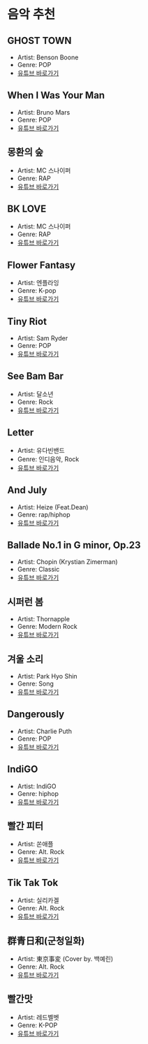# 음악 추천

## GHOST TOWN
- Artist: Benson Boone
- Genre: POP
- [유튜브 바로가기](https://www.youtube.com/watch?v=prYbXj3zPfs)

## When I Was Your Man
- Artist: Bruno Mars
- Genre: POP
- [유튜브 바로가기](https://www.youtube.com/watch?v=ekzHIouo8Q4)

## 몽환의 숲
- Artist: MC 스나이퍼
- Genre: RAP
- [유튜브 바로가기](https://www.youtube.com/watch?v=2uyHtg56yTY)

## BK LOVE
- Artist: MC 스나이퍼
- Genre: RAP
- [유튜브 바로가기](https://www.youtube.com/watch?v=Q8gyOnaxzHU)

## Flower Fantasy
- Artist: 엔플라잉
- Genre: K-pop
- [유튜브 바로가기](https://www.youtube.com/watch?v=jYHB-ak6d94)

## Tiny Riot
- Artist: Sam Ryder
- Genre: POP
- [유튜브 바로가기](https://www.youtube.com/watch?v=AX7BcBD8-BA)

## See Bam Bar
- Artist: 달소년
- Genre: Rock
- [유튜브 바로가기](https://www.youtube.com/watch?v=F1E31g63AIw&pp=ygUJ7JSo67Ck67CU)

## Letter
- Artist: 유다빈밴드
- Genre: 인디음악, Rock
- [유튜브 바로가기](https://www.youtube.com/watch?v=-dxS4aYJi00)

## And July
- Artist: Heize (Feat.Dean)
- Genre: rap/hiphop
- [유튜브 바로가기](https://youtu.be/rCeM57e2BfU?si=VVdzDjvQOZ_iEG-K)

## Ballade No.1 in G minor, Op.23
- Artist: Chopin (Krystian Zimerman)
- Genre: Classic
- [유튜브 바로가기](https://www.youtube.com/watch?v=BSFNl4roGlI)

## 시퍼런 봄
- Artist: Thornapple
- Genre: Modern Rock
- [유튜브 바로가기](https://www.youtube.com/watch?v=Hnzp8IcHOvk)

## 겨울 소리
- Artist: Park Hyo Shin
- Genre: Song
- [유튜브 바로가기](https://www.youtube.com/watch?v=C4OBdfXMI6s)

## Dangerously
- Artist: Charlie Puth
- Genre: POP
- [유튜브 바로가기](https://www.youtube.com/watch?v=TBXQu8ORnBQ)

## IndiGO
- Artist: IndiGO
- Genre: hiphop
- [유튜브 바로가기](https://www.youtube.com/watch?v=jd2DxTR0znU)

## 빨간 피터
- Artist: 쏜애플
- Genre: Alt. Rock
- [유튜브 바로가기](https://www.youtube.com/watch?v=W6AZscGtRqI)

## Tik Tak Tok
- Artist: 실리카겔
- Genre: Alt. Rock
- [유튜브 바로가기](https://www.youtube.com/watch?v=DIPxnt5vnhU)

## 群青日和(군청일화)
- Artist: 東京事変 (Cover by. 백예린)
- Genre: Alt. Rock
- [유튜브 바로가기](https://www.youtube.com/watch?v=aTxYjESQHSE)

## 빨간맛
- Artist: 레드벨벳
- Genre: K-POP
- [유튜브 바로가기](https://www.youtube.com/watch?v=WyiIGEHQP8o)
